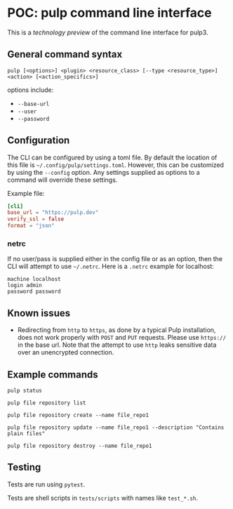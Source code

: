 # POC: pulp command line interface

This is a _technology preview_ of the command line interface for pulp3.

## General command syntax

`pulp [<options>] <plugin> <resource_class> [--type <resource_type>] <action> [<action_specifics>]`

options include:

  * `--base-url`
  * `--user`
  * `--password`

## Configuration

The CLI can be configured by using a toml file.
By default the location of this file is `~/.config/pulp/settings.toml`. 
However, this can be customized by using the `--config` option.
Any settings supplied as options to a command will override these settings.

Example file:

```toml
[cli]
base_url = "https://pulp.dev"
verify_ssl = false
format = "json"
```

### netrc

If no user/pass is supplied either in the config file or as an option,
then the CLI will attempt to use `~/.netrc`.
Here is a `.netrc` example for localhost:

```
machine localhost
login admin
password password
```

## Known issues

  * Redirecting from `http` to `https`, as done by a typical Pulp installation,
    does not work properly with `POST` and `PUT` requests.
    Please use `https://` in the base url.
    Note that the attempt to use `http` leaks sensitive data over an unencrypted connection.

## Example commands

`pulp status`

`pulp file repository list`

`pulp file repository create --name file_repo1`

`pulp file repository update --name file_repo1 --description "Contains plain files"`

`pulp file repository destroy --name file_repo1`

## Testing

Tests are run using `pytest`.

Tests are shell scripts in `tests/scripts` with names like `test_*.sh`.

